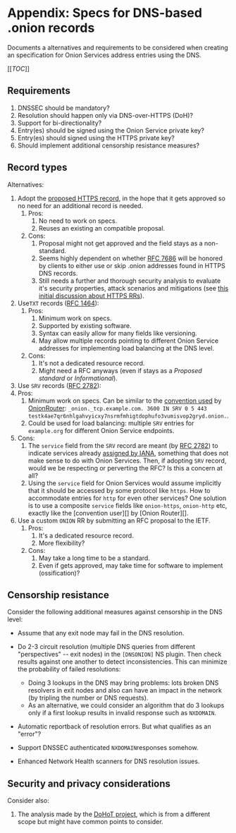 # Appendix: Specs for DNS-based .onion records

Documents a alternatives and requirements to be considered when creating an
specification for Onion Services address entries using the DNS.

[[_TOC_]]

## Requirements

1. DNSSEC should be mandatory?
2. Resolution should happen only via DNS-over-HTTPS (DoH)?
3. Support for bi-directionality?
4. Entry(es) should be signed using the Onion Service private key?
5. Entry(es) should signed using the HTTPS private key?
6. Should implement additional censorship resistance measures?

## Record types

Alternatives:

1. Adopt the [proposed HTTPS record][], in the hope that it gets approved so no
   need for an additional record is needed.
   1. Pros:
      1. No need to work on specs.
      2. Reuses an existing an compatible proposal.
   2. Cons:
      1. Proposal might not get approved and the field stays as a non-standard.
      2. Seems highly dependent on whether [RFC 7686][] will be honored by clients to
         either use or skip .onion addresses found in HTTPS DNS records.
      3. Still needs a further and thorough security analysis to evaluate it's
         security properties, attack scenarios and mitigations (see [this
         initial discussion about HTTPS RRs][]).
2. Use`TXT` records ([RFC 1464][]):
   1. Pros:
      1. Minimum work on specs.
      2. Supported by existing software.
      3. Syntax can easily allow for many fields like versioning.
      4. May allow multiple records pointing to different Onion Service
         addresses for implementing load balancing at the DNS level.
   2. Cons:
      1. It's not a dedicated resource record.
      2. Might need a RFC anyways (even if stays as a *Proposed standard* or *Informational*).
3. Use `SRV` records ([RFC 2782][]):
  1. Pros:
      1. Minimum work on specs. Can be similar to the [convention used][] by [OnionRouter][]:
         `_onion._tcp.example.com. 3600 IN SRV 0 5 443 testk4ae7qr6nhlgahvyicxy7nsrmfmhigtdophufo3vumisvop2gryd.onion.`.
      2. Could be used for load balancing: multiple `SRV` entries for
         `example.org` for different Onion Service endpoints.
  2. Cons:
      1. The `service` field from the `SRV` record are meant (by [RFC 2782][])
         to indicate services already [assigned by IANA][], something that does
         not make sense to do with Onion Services. Then, if adopting `SRV` record,
         would we be respecting or perverting the RFC? Is this a concern at all?
      2. Using the `service` field for Onion Services would assume implicitly
         that it should be accessed by some protocol like `https`. How to
         accommodate entries for `http` for even other services? One solution is to use
         a composite `service` fields like `onion-https`, `onion-http` etc, exactly like
         the [convention user][] by [Onion Router][].
3. Use a custom `ONION` RR by submitting an RFC proposal to the IETF.
   1. Pros:
      1. It's a dedicated resource record.
      2. More flexibility?
   2. Cons:
      1. May take a long time to be a standard.
      2. Even if gets approved, may take time for software to implement (ossification)?

[proposed HTTPS record]: https://gitlab.torproject.org/tpo/applications/tor-browser/-/issues/41325
[this initial discussion about HTTPS RRs]: https://emilymstark.com/2020/10/24/strict-transport-security-vs-https-resource-records-the-showdown.html
[RFC 7686]: https://www.rfc-editor.org/info/rfc7686
[RFC 1464]: https://www.rfc-editor.org/rfc/rfc1464
[RFC 2782]: https://datatracker.ietf.org/doc/html/rfc2782
[convention used]: https://github.com/ehloonion/onionmx/blob/master/SRV.md
[OnionRouter]: https://github.com/ehloonion/onionrouter
[assigned by IANA]: https://www.iana.org/assignments/service-names-port-numbers/service-names-port-numbers.xhtml

## Censorship resistance

Consider the following additional measures against censorship in the DNS level:

* Assume that any exit node may fail in the DNS resolution.
* Do 2-3 circuit resolution (multiple DNS queries from different "perspectives"
  -- exit nodes) in the `[DNSONION]` NS plugin. Then check results against one
  another to detect inconsistencies. This can minimize the probability of failed
  resolutions:
  * Doing 3 lookups in the DNS may bring problems: lots broken DNS resolvers in
    exit nodes and also can have an impact in the network (by tripling the
    number or DNS requests).
  * As an alternative, we could consider an algorithm that do 3 lookups only if
    a first lookup results in invalid response such as `NXDOMAIN`.

* Automatic reportback of resolution errors. But what qualifies as an "error"?
* Support DNSSEC authenticated `NXDOMAIN`responses somehow.
* Enhanced Network Health scanners for DNS resolution issues.

## Security and privacy considerations

Consider also:

1. The analysis made by the [DoHoT project][], which is from a different scope
   but might have common points to consider.

[DoHoT project]: https://github.com/alecmuffett/dohot
